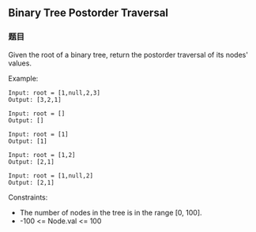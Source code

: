 ## Binary Tree Postorder Traversal

### 题目
Given the root of a binary tree, return the postorder traversal of its nodes' values.

Example:
```
Input: root = [1,null,2,3]
Output: [3,2,1]

Input: root = []
Output: []

Input: root = [1]
Output: [1]

Input: root = [1,2]
Output: [2,1]

Input: root = [1,null,2]
Output: [2,1]
```

Constraints:
* The number of nodes in the tree is in the range [0, 100].
* -100 <= Node.val <= 100